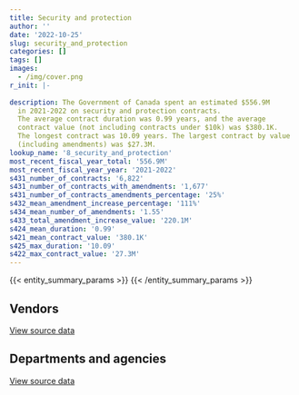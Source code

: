 ```yaml
---
title: Security and protection
author: ''
date: '2022-10-25'
slug: security_and_protection
categories: []
tags: []
images:
  - /img/cover.png
r_init: |-
  
description: The Government of Canada spent an estimated $556.9M
  in 2021-2022 on security and protection contracts.
  The average contract duration was 0.99 years, and the average
  contract value (not including contracts under $10k) was $380.1K.
  The longest contract was 10.09 years. The largest contract by value
  (including amendments) was $27.3M.
lookup_name: '8_security_and_protection'
most_recent_fiscal_year_total: '556.9M'
most_recent_fiscal_year_year: '2021-2022'
s431_number_of_contracts: '6,822'
s431_number_of_contracts_with_amendments: '1,677'
s431_number_of_contracts_amendments_percentage: '25%'
s432_mean_amendment_increase_percentage: '111%'
s434_mean_number_of_amendments: '1.55'
s433_total_amendment_increase_value: '220.1M'
s424_mean_duration: '0.99'
s421_mean_contract_value: '380.1K'
s425_max_duration: '10.09'
s422_max_contract_value: '27.3M'
---
```


<script src="/rmarkdown-libs/htmlwidgets/htmlwidgets.js"></script>
<link href="/rmarkdown-libs/datatables-css/datatables-crosstalk.css" rel="stylesheet" />
<script src="/rmarkdown-libs/datatables-binding/datatables.js"></script>
<script src="/rmarkdown-libs/jquery/jquery-3.6.0.min.js"></script>
<link href="/rmarkdown-libs/dt-core-bootstrap/css/dataTables.bootstrap.min.css" rel="stylesheet" />
<link href="/rmarkdown-libs/dt-core-bootstrap/css/dataTables.bootstrap.extra.css" rel="stylesheet" />
<script src="/rmarkdown-libs/dt-core-bootstrap/js/jquery.dataTables.min.js"></script>
<script src="/rmarkdown-libs/dt-core-bootstrap/js/dataTables.bootstrap.min.js"></script>
<link href="/rmarkdown-libs/crosstalk/css/crosstalk.min.css" rel="stylesheet" />
<script src="/rmarkdown-libs/crosstalk/js/crosstalk.min.js"></script>
<script src="/rmarkdown-libs/htmlwidgets/htmlwidgets.js"></script>
<link href="/rmarkdown-libs/datatables-css/datatables-crosstalk.css" rel="stylesheet" />
<script src="/rmarkdown-libs/datatables-binding/datatables.js"></script>
<script src="/rmarkdown-libs/jquery/jquery-3.6.0.min.js"></script>
<link href="/rmarkdown-libs/dt-core-bootstrap/css/dataTables.bootstrap.min.css" rel="stylesheet" />
<link href="/rmarkdown-libs/dt-core-bootstrap/css/dataTables.bootstrap.extra.css" rel="stylesheet" />
<script src="/rmarkdown-libs/dt-core-bootstrap/js/jquery.dataTables.min.js"></script>
<script src="/rmarkdown-libs/dt-core-bootstrap/js/dataTables.bootstrap.min.js"></script>
<link href="/rmarkdown-libs/crosstalk/css/crosstalk.min.css" rel="stylesheet" />
<script src="/rmarkdown-libs/crosstalk/js/crosstalk.min.js"></script>

{{< entity_summary_params >}}
{{< /entity_summary_params >}}

## Vendors

<div id="htmlwidget-1" style="width:100%;height:auto;" class="datatables html-widget"></div>
<script type="application/json" data-for="htmlwidget-1">{"x":{"style":"bootstrap","filter":"none","vertical":false,"data":[["<a href=\"/vendors/9034_3476_quebec/\">9034 3476 Quebec<\/a>","<a href=\"/vendors/9275_0181_quebec/\">9275 0181 Quebec<\/a>","<a href=\"/vendors/acme_future_security_controls/\">Acme Future Security Controls<\/a>","<a href=\"/vendors/adga_group/\">ADGA Group<\/a>","<a href=\"/vendors/advanced_business_interiors/\">Advanced Business Interiors<\/a>","<a href=\"/vendors/ainsworth/\">Ainsworth<\/a>","<a href=\"/vendors/altis_human_resources/\">Altis Human Resources<\/a>","<a href=\"/vendors/anixter/\">Anixter<\/a>","<a href=\"/vendors/aon_reed_stenhouse/\">Aon Reed Stenhouse<\/a>","<a href=\"/vendors/av_tech/\">AV Tech<\/a>","<a href=\"/vendors/bae_systems/\">BAE Systems<\/a>","<a href=\"/vendors/bell_canada/\">Bell Canada<\/a>","<a href=\"/vendors/brookfield_asset_management/\">Brookfield Asset Management<\/a>","<a href=\"/vendors/brookfield_global_integrated_solutions/\">Brookfield Global Integrated Solutions<\/a>","<a href=\"/vendors/bubble_technology_industries/\">Bubble Technology Industries<\/a>","<a href=\"/vendors/canadian_corps_of_commissionaires/\">Canadian Corps of Commissionaires<\/a>","<a href=\"/vendors/canadian_leaseback/\">Canadian Leaseback<\/a>","<a href=\"/vendors/canon/\">Canon<\/a>","<a href=\"/vendors/chubb_edwards/\">Chubb Edwards<\/a>","<a href=\"/vendors/convergint_technologies/\">Convergint Technologies<\/a>","<a href=\"/vendors/coradix_technology_consulting/\">Coradix Technology Consulting<\/a>","<a href=\"/vendors/cummins_canada/\">Cummins Canada<\/a>","<a href=\"/vendors/dalhousie_university/\">Dalhousie University<\/a>","<a href=\"/vendors/delco_automation/\">Delco Automation<\/a>","<a href=\"/vendors/dss_marine/\">DSS Marine<\/a>","<a href=\"/vendors/ecole_de_langues_abce/\">Ecole De Langues Abce<\/a>","<a href=\"/vendors/ecole_de_langues_la_cite/\">Ecole De Langues La Cite<\/a>","<a href=\"/vendors/felix_technology/\">Felix Technology<\/a>","<a href=\"/vendors/fsc/\">FSC<\/a>","<a href=\"/vendors/g4s_security_services/\">G4S Security Services<\/a>","<a href=\"/vendors/gamble_technologies/\">Gamble Technologies<\/a>","<a href=\"/vendors/gannon_blackburn_electric/\">Gannon Blackburn Electric<\/a>","<a href=\"/vendors/garda_security_group/\">Garda Security Group<\/a>","<a href=\"/vendors/general_dynamics/\">General Dynamics<\/a>","<a href=\"/vendors/genesis_integration/\">Genesis Integration<\/a>","<a href=\"/vendors/graybridge_international_consulting/\">Graybridge International Consulting<\/a>","<a href=\"/vendors/greater_toronto_airport_authority/\">Greater Toronto Airport Authority<\/a>","<a href=\"/vendors/hfi_pyro/\">Hfi Pyro<\/a>","<a href=\"/vendors/hfi_pyrotechnics/\">HFI Pyrotechnics<\/a>","<a href=\"/vendors/honeywell/\">Honeywell<\/a>","<a href=\"/vendors/ibm_canada/\">IBM Canada<\/a>","<a href=\"/vendors/insa/\">INSA<\/a>","<a href=\"/vendors/jankel_tactical_systems/\">Jankel Tactical Systems<\/a>","<a href=\"/vendors/johnson_controls_canada/\">Johnson Controls Canada<\/a>","<a href=\"/vendors/juno_risk_solutions/\">Juno Risk Solutions<\/a>","<a href=\"/vendors/kyndryl_canada/\">Kyndryl Canada<\/a>","<a href=\"/vendors/language_research_development_group/\">Language Research Development Group<\/a>","<a href=\"/vendors/lansdowne_technologies/\">Lansdowne Technologies<\/a>","<a href=\"/vendors/les_enquetes_henri/\">Les Enquetes Henri<\/a>","<a href=\"/vendors/lloyd_libke_law_enforcement_sales/\">Lloyd Libke Law Enforcement Sales<\/a>","<a href=\"/vendors/m_d_charlton/\">M D Charlton<\/a>","<a href=\"/vendors/magellan_aerospace/\">Magellan Aerospace<\/a>","<a href=\"/vendors/maxsys_staffing_and_consulting/\">Maxsys Staffing and Consulting<\/a>","<a href=\"/vendors/metocean_telematics/\">Metocean Telematics<\/a>","<a href=\"/vendors/mkds_training/\">Mkds Training<\/a>","<a href=\"/vendors/nammo_perry/\">Nammo Perry<\/a>","<a href=\"/vendors/neptune_security_services/\">Neptune Security Services<\/a>","<a href=\"/vendors/notra/\">Notra<\/a>","<a href=\"/vendors/nua_office/\">NUA Office<\/a>","<a href=\"/vendors/olin/\">Olin<\/a>","<a href=\"/vendors/paladin_group/\">Paladin Group<\/a>","<a href=\"/vendors/patlon_aircraft_industries/\">Patlon Aircraft Industries<\/a>","<a href=\"/vendors/qmr/\">QMR<\/a>","<a href=\"/vendors/rampart_international/\">Rampart International<\/a>","<a href=\"/vendors/revision_military/\">Revision Military<\/a>","<a href=\"/vendors/rhea/\">RHEA<\/a>","<a href=\"/vendors/rheinmetall/\">Rheinmetall<\/a>","<a href=\"/vendors/samson_associes/\">Samson Associes<\/a>","<a href=\"/vendors/seawatch/\">Seawatch<\/a>","<a href=\"/vendors/siemens/\">Siemens<\/a>","<a href=\"/vendors/sifec_north/\">Sifec North<\/a>","<a href=\"/vendors/snc_lavalin/\">SNC Lavalin<\/a>","<a href=\"/vendors/stantec/\">Stantec<\/a>","<a href=\"/vendors/stoneworks_technologies/\">Stoneworks Technologies<\/a>","<a href=\"/vendors/summit_canada_distributors/\">Summit Canada Distributors<\/a>","<a href=\"/vendors/sun_life_assurance_company/\">Sun Life Assurance Company<\/a>","<a href=\"/vendors/teknion/\">Teknion<\/a>","<a href=\"/vendors/teledyne/\">Teledyne<\/a>","<a href=\"/vendors/telus_canada/\">Telus Canada<\/a>","<a href=\"/vendors/the_masha_krupp_translation_group/\">The Masha Krupp Translation Group<\/a>","<a href=\"/vendors/toromont/\">Toromont<\/a>","<a href=\"/vendors/trm_technologies/\">TRM Technologies<\/a>","<a href=\"/vendors/troy_life_fire_safety/\">Troy Life Fire Safety<\/a>","<a href=\"/vendors/tyco_integrated_fire_security/\">Tyco Integrated Fire Security<\/a>","<a href=\"/vendors/ultra_electronics/\">Ultra Electronics<\/a>","<a href=\"/vendors/uniform_works/\">Uniform Works<\/a>","<a href=\"/vendors/united_states_department_of_the_air_force/\">United States Department of the Air Force<\/a>","<a href=\"/vendors/universal_protection_service/\">Universal Protection Service<\/a>","<a href=\"/vendors/universite_de_montreal/\">Universite De Montreal<\/a>","<a href=\"/vendors/universite_sainte_anne/\">Universite Sainte Anne<\/a>","<a href=\"/vendors/university_of_british_columbia/\">University of British Columbia<\/a>","<a href=\"/vendors/valcom_consulting/\">Valcom Consulting<\/a>","<a href=\"/vendors/visiontec/\">Visiontec<\/a>","<a href=\"/vendors/wesco_distribution_canada/\">WESCO Distribution Canada<\/a>"],[null,12931.82,148414.46,172869.35,null,27145.66,null,null,926.23,null,53495.26,20949.47,20890.05,26388.07,42097.17,233292560.3,null,3205.1,1443751.95,null,12497.8,null,null,null,null,null,null,null,null,6850576.4,50303.23,43731.3,11549149.14,32747557,null,null,432197.9,null,232.16,93320.56,522242.08,52703.18,13294376.35,14074.62,24774.12,null,null,26973.66,null,2068305.8,244624.78,15859955.64,null,null,null,null,794093.84,7717211,null,1543985.32,216922.85,432798.38,null,112857.07,687893.43,14072.94,98500,null,4458416.64,891126.57,197407.81,2074099.33,14989.45,null,660494.84,24835.63,null,11999.15,null,null,25049.53,22352.23,4745.76,987215.03,null,null,258528.41,null,null,null,null,null,274011.31,null],[null,12998.5,72891.03,213579.24,null,null,103123.8,null,null,null,null,21006.87,454.13,27028.89,42212.5,240234404.8,463.91,3213.88,1510270.43,69104.65,null,null,1080328.77,null,43441.06,null,null,49138.74,null,4688357.6,null,43851.11,13937241.54,43480945.23,136519.42,23659.59,366260.84,null,5519082.5,102454.36,523672.88,null,null,null,null,null,null,27047.56,null,3039083.82,675.59,10338169.94,null,null,347097.7,null,1118529.13,null,null,3512095.94,138269.19,null,null,23728.87,null,10761.66,null,83055,2011481.24,1204030.49,211260.99,null,null,2385.59,117041.08,null,null,null,null,28805.75,25317.41,22413.47,13829.37,1014649.42,2630158.07,null,259236.7,null,null,null,null,null,null,94196.8],[12762.23,59787,229046.48,96994.13,96687.11,9812.23,null,null,null,53612.65,null,20949.47,null,42035.1,null,244409691.76,11752.29,3205.1,1505619.94,129049.9,null,20352,1860000,13296.29,38826.44,null,null,144642.25,4856.68,2965283.72,null,53877.61,16254602.2,136617464.77,225186.41,61683.94,162975.64,null,8389917.83,87762.22,1869984.81,null,null,null,24999,null,null,null,null,2508798.8,null,5728896.3,21559.33,null,2898888.87,null,1024284.52,null,29872.54,2855139.35,20813253.32,null,null,378622.94,null,37516,null,null,2005985.39,1248981.94,210683.77,null,null,3044.55,null,null,12287.33,null,null,191165.46,27711.78,null,43450.97,1180363.1,3127060.9,37639.29,258528.41,null,null,null,12768.98,1276.25,null,null],[null,null,72658.75,138973.44,497053.46,410347.07,null,16032.44,null,90116.41,null,null,null,null,null,310949749.98,null,3205.1,1524461.87,121591.07,null,11672.5,1860000,231512.42,13159.33,26292.32,23220.34,229959.95,6446.14,13449456.52,null,60490.1,30014407.95,122500047.14,null,null,null,2266681.12,10640371.07,87762.22,1318556.29,null,null,null,null,825323.43,48098.58,null,44265.38,null,253866.92,5728896.3,12576.27,158976,119132.42,2913120,2383603.07,null,153570.07,73254.66,18320674.96,null,103368.51,800585.16,null,39422.99,null,37780.31,2005985.39,1528880.34,210683.77,63000,null,3044.55,null,null,63167.27,null,15523.2,144028.77,27645.08,null,71803.69,1096316.39,3701536.27,12963.38,129618.35,3946061.84,84647.74,71082.77,14431.47,155276.83,null,null]],"container":"<table class=\"table table-striped table-hover row-border order-column display\">\n  <thead>\n    <tr>\n      <th>Vendor<\/th>\n      <th>2018-2019<\/th>\n      <th>2019-2020<\/th>\n      <th>2020-2021<\/th>\n      <th>2021-2022<\/th>\n    <\/tr>\n  <\/thead>\n<\/table>","options":{"order":[[4,"desc"]],"pageLength":10,"autoWidth":true,"columnDefs":[{"targets":1,"render":"function(data, type, row, meta) {\n    return type !== 'display' ? data : DTWidget.formatCurrency(data, \"$\", 2, 3, \",\", \".\", true, null);\n  }"},{"targets":2,"render":"function(data, type, row, meta) {\n    return type !== 'display' ? data : DTWidget.formatCurrency(data, \"$\", 2, 3, \",\", \".\", true, null);\n  }"},{"targets":3,"render":"function(data, type, row, meta) {\n    return type !== 'display' ? data : DTWidget.formatCurrency(data, \"$\", 2, 3, \",\", \".\", true, null);\n  }"},{"targets":4,"render":"function(data, type, row, meta) {\n    return type !== 'display' ? data : DTWidget.formatCurrency(data, \"$\", 2, 3, \",\", \".\", true, null);\n  }"},{"width":"16%","targets":[1,2,3,4]},{"className":"dt-right","targets":[1,2,3,4]}],"orderClasses":false}},"evals":["options.columnDefs.0.render","options.columnDefs.1.render","options.columnDefs.2.render","options.columnDefs.3.render"],"jsHooks":[]}</script>
<p class="text-right">
<a href="https://github.com/GoC-Spending/contracts-data/tree/main/data/out/categories/8_security_and_protection/summary_by_fiscal_year_by_vendor.csv" class="source-data-link btn btn-link">View source data</a>
</p>

## Departments and agencies

<div id="htmlwidget-2" style="width:100%;height:auto;" class="datatables html-widget"></div>
<script type="application/json" data-for="htmlwidget-2">{"x":{"style":"bootstrap","filter":"none","vertical":false,"data":[["<a href=\"/departments/aafc-aac/\">Agriculture and Agri-Food Canada<\/a>","<a href=\"/departments/aandc-aadnc/\">Crown-Indigenous Relations and Northern Affairs Canada<\/a>","<a href=\"/departments/acoa-apeca/\">Atlantic Canada Opportunities Agency<\/a>","<a href=\"/departments/atssc-scdata/\">Administrative Tribunals Support Service of Canada<\/a>","<a href=\"/departments/cas-satj/\">Courts Administration Service<\/a>","<a href=\"/departments/cbsa-asfc/\">Canada Border Services Agency<\/a>","<a href=\"/departments/ced-dec/\">Canada Economic Development for Quebec Regions<\/a>","<a href=\"/departments/cer-rec/\">Canada Energy Regulator<\/a>","<a href=\"/departments/cfia-acia/\">Canadian Food Inspection Agency<\/a>","<a href=\"/departments/cgc-ccg/\">Canadian Grain Commission<\/a>","<a href=\"/departments/cic/\">Immigration, Refugees and Citizenship Canada<\/a>","<a href=\"/departments/cics-scic/\">Canadian Intergovernmental Conference Secretariat<\/a>","<a href=\"/departments/cihr-irsc/\">Canadian Institutes of Health Research<\/a>","<a href=\"/departments/cnsc-ccsn/\">Canadian Nuclear Safety Commission<\/a>","<a href=\"/departments/cra-arc/\">Canada Revenue Agency<\/a>","<a href=\"/departments/crtc/\">Canadian Radio-television and Telecommunications Commission<\/a>","<a href=\"/departments/csa-asc/\">Canadian Space Agency<\/a>","<a href=\"/departments/csc-scc/\">Correctional Service of Canada<\/a>","<a href=\"/departments/csps-efpc/\">Canada School of Public Service<\/a>","<a href=\"/departments/cta-otc/\">Canadian Transportation Agency<\/a>","<a href=\"/departments/dfatd-maecd/\">Global Affairs Canada<\/a>","<a href=\"/departments/dfo-mpo/\">Fisheries and Oceans Canada<\/a>","<a href=\"/departments/dnd-mdn/\">National Defence<\/a>","<a href=\"/departments/ec/\">Environment and Climate Change Canada<\/a>","<a href=\"/departments/elections/\">Elections Canada<\/a>","<a href=\"/departments/esdc-edsc/\">Employment and Social Development Canada<\/a>","<a href=\"/departments/feddevontario/\">Federal Economic Development Agency for Southern Ontario<\/a>","<a href=\"/departments/fintrac-canafe/\">Financial Transactions and Reports Analysis Centre of Canada<\/a>","<a href=\"/departments/hc-sc/\">Health Canada<\/a>","<a href=\"/departments/iaac-aeic/\">Impact Assessment Agency of Canada<\/a>","<a href=\"/departments/ic/\">Innovation, Science and Economic Development Canada<\/a>","<a href=\"/departments/iic-iac/\">Invest in Canada<\/a>","<a href=\"/departments/infc/\">Infrastructure Canada<\/a>","<a href=\"/departments/irb-cisr/\">Immigration and Refugee Board of Canada<\/a>","<a href=\"/departments/isc-sac/\">Indigenous Services Canada<\/a>","<a href=\"/departments/jus/\">Department of Justice Canada<\/a>","<a href=\"/departments/lac-bac/\">Library and Archives Canada<\/a>","<a href=\"/departments/nbc-ccbn/\">The National Battlefields Commission<\/a>","<a href=\"/departments/nrc-cnrc/\">National Research Council Canada<\/a>","<a href=\"/departments/nrcan-rncan/\">Natural Resources Canada<\/a>","<a href=\"/departments/nserc-crsng/\">Natural Sciences and Engineering Research Council of Canada<\/a>","<a href=\"/departments/oag-bvg/\">Office of the Auditor General of Canada<\/a>","<a href=\"/departments/ocl-cal/\">Office of the Commissioner of Lobbying of Canada<\/a>","<a href=\"/departments/ocol-clo/\">Office of the Commissioner of Official Languages<\/a>","<a href=\"/departments/oic-ci/\">Office of the Information Commissioner of Canada<\/a>","<a href=\"/departments/opc-cpvp/\">Office of the Privacy Commissioner of Canada<\/a>","<a href=\"/departments/osfi-bsif/\">Office of the Superintendent of Financial Institutions Canada<\/a>","<a href=\"/departments/pbc-clcc/\">Parole Board of Canada<\/a>","<a href=\"/departments/pc/\">Parks Canada<\/a>","<a href=\"/departments/pch/\">Canadian Heritage<\/a>","<a href=\"/departments/pco-bcp/\">Privy Council Office<\/a>","<a href=\"/departments/phac-aspc/\">Public Health Agency of Canada<\/a>","<a href=\"/departments/ppsc-sppc/\">Public Prosecution Service of Canada<\/a>","<a href=\"/departments/ps-sp/\">Public Safety Canada<\/a>","<a href=\"/departments/psc-cfp/\">Public Service Commission of Canada<\/a>","<a href=\"/departments/pwgsc-tpsgc/\">Public Services and Procurement Canada<\/a>","<a href=\"/departments/rcmp-grc/\">Royal Canadian Mounted Police<\/a>","<a href=\"/departments/ssc-spc/\">Shared Services Canada<\/a>","<a href=\"/departments/statcan/\">Statistics Canada<\/a>","<a href=\"/departments/tbs-sct/\">Treasury Board of Canada Secretariat<\/a>","<a href=\"/departments/tc/\">Transport Canada<\/a>","<a href=\"/departments/vac-acc/\">Veterans Affairs Canada<\/a>","<a href=\"/departments/vrab-tacra/\">Veterans Review and Appeal Board<\/a>","<a href=\"/departments/wage/\">Department for Women and Gender Equality<\/a>"],[4351629.13,118033.58,null,38416.56,4400260.69,26042126,97324.49,106212.41,1521997.41,9083.34,5326228.13,null,393935.84,701963.78,352995.68,null,2272797.01,16796568.79,56687.12,null,50308543.76,11736793.48,81675510.01,808628.36,143474.41,7942123.8,41964.76,214525.69,3612769.1,null,2846459.58,null,292721.59,null,51323.86,3134874.28,41270.71,524014.33,3493818.16,4243618.81,60144.93,null,null,26388.07,null,20878.41,320629.02,149327.6,2995978.28,943635.13,3391151.07,184284.02,1053674.45,283046.08,22352.23,36066998.7,83314320.02,602116.49,2076591.38,621927.59,3579648.61,1169959.78,10206.02,null],[4302165.44,90793.51,null,22576.38,4216541.22,29551240.61,151431.06,17607.07,1606936.32,1518.04,6438803.2,14487.96,403891.98,603571.61,452616.11,null,2394167.59,13863459.98,31844.07,null,21931273.19,9553260.18,92756689.36,4054901.89,526459.96,7965367,47931.71,217274.2,3847387.87,15468.34,2832285,null,369825.61,1995648.5,null,3363020.62,43965.93,608746.67,3788201.21,4211404.81,null,null,null,27028.89,null,17106.04,269133.68,167844.1,2825274.42,880150.31,4114303.64,2132816.49,1041445.61,254795.72,22413.47,35659676.29,77821582.92,544433.89,1994374.57,633831.94,3950862.69,1712042.52,13541.94,103123.8],[4535341.5,87708.8,null,16950,5678743.48,25372783.69,187923.18,null,1694711.72,null,11402371.5,null,410795.64,368894.29,2927711.65,92363.39,2427826.59,22326501.39,32446.75,null,7826483.27,8415007.37,180671870.97,3870263.62,102668.43,24672506.69,48667.83,131499.8,5228671.09,null,2598624.61,null,407849.83,2559345.21,837877.04,3488855.87,2036258.1,568896,4242509.44,4073022.03,137780.18,12995,4856.68,27035.1,16799.74,null,370242.21,171416.04,2607628.28,390477.24,2591174.94,39026331.71,1036426.48,265220.02,null,30154495.32,53872826.75,1906732.82,1921385.39,696703.49,3954303.3,1354360.89,null,11703.55],[4606403.62,150551.45,26834.31,13221,4554495.72,19758767.66,233955.21,null,1780246.72,null,18765752.93,null,283826.21,409922.01,3362979.74,null,4308372.76,17102649.81,32446.75,56178.71,7646651.7,11448326.36,183646591,3318102.31,73796.89,38892114.17,51658.36,null,6689610.94,null,2863730.3,16650,333561.43,2645462.85,1548072.37,3446337.5,2065656.94,595530,4707748.29,4540361.16,133396.76,16950,6446.14,null,13210.05,null,633052.8,3312.01,3354534.78,518899.22,2922377.03,76105210.04,1188743.4,120580.62,null,30947933.72,76074158.84,6493822.15,1590688.42,726868.97,4040996.42,2021185.89,null,15806.52]],"container":"<table class=\"table table-striped table-hover row-border order-column display\">\n  <thead>\n    <tr>\n      <th>Department<\/th>\n      <th>2018-2019<\/th>\n      <th>2019-2020<\/th>\n      <th>2020-2021<\/th>\n      <th>2021-2022<\/th>\n    <\/tr>\n  <\/thead>\n<\/table>","options":{"order":[[4,"desc"]],"pageLength":10,"autoWidth":true,"columnDefs":[{"targets":1,"render":"function(data, type, row, meta) {\n    return type !== 'display' ? data : DTWidget.formatCurrency(data, \"$\", 2, 3, \",\", \".\", true, null);\n  }"},{"targets":2,"render":"function(data, type, row, meta) {\n    return type !== 'display' ? data : DTWidget.formatCurrency(data, \"$\", 2, 3, \",\", \".\", true, null);\n  }"},{"targets":3,"render":"function(data, type, row, meta) {\n    return type !== 'display' ? data : DTWidget.formatCurrency(data, \"$\", 2, 3, \",\", \".\", true, null);\n  }"},{"targets":4,"render":"function(data, type, row, meta) {\n    return type !== 'display' ? data : DTWidget.formatCurrency(data, \"$\", 2, 3, \",\", \".\", true, null);\n  }"},{"width":"16%","targets":[1,2,3,4]},{"className":"dt-right","targets":[1,2,3,4]}],"orderClasses":false}},"evals":["options.columnDefs.0.render","options.columnDefs.1.render","options.columnDefs.2.render","options.columnDefs.3.render"],"jsHooks":[]}</script>
<p class="text-right">
<a href="https://github.com/GoC-Spending/contracts-data/tree/main/data/out/categories/8_security_and_protection/summary_by_fiscal_year_by_category.csv" class="source-data-link btn btn-link">View source data</a>
</p>

